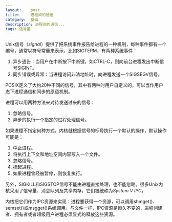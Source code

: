 ```yaml
---
layout:    post
title:     进程间的通信
category:  基础
description: 进程间的通信...
tags: 信号量
---
```

Unix信号（*signal*）提供了把系统事件报告给进程的一种机制，每种事件都有一个编号，通常以符号常量来表示，比如SIGTERM，有两种系统事件：

1. 异步通告：当用户在中断按下中断键，如CTRL-C，则向前台进程发出中断信号SIGINT。
2. 同步错误或异常：当进程访问非法地址时，向进程发送一个SIGSEGV信号。

POSIX定义了大约20种不同的信号，其中有两种时用户自定义的，可以当作用户态下进程通信和同步的原语机制。

进程可以用两种方法来对待发送过来的信号：

1. 忽略信号。
2. 异步的执行一个指定的过程处理信号。

如果进程不指定何种方式，内核就根据信号的标号执行一个默认的操作，默认操作可能是：

1. 中止进程。
2. 将执行上下文和地址空间内容写入一个文件。
3. 忽略信号。
4. 挂起进程。
5. 如果进程曾经被暂停，则恢复执行。

另外，SIGKILL和SIGSTOP信号不能由进程直接处理，也不能忽略。很多Unix内核采用了信号量、消息队列及共享内存，它们被统称为*System V IPC*。

内核把它们作为IPC资源来实现：进程要获得一个资源，可以调用shmget()、semset()或msgget()系统调用。与文件一样，IPC资源是恒久不变的，进程创建者、拥有者或者超级用户进程必须显式的释放这些资源。